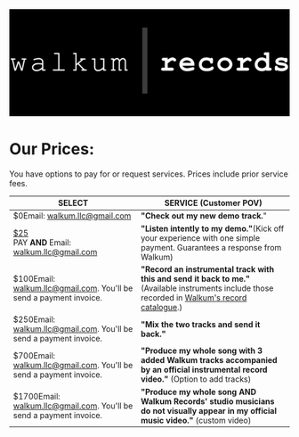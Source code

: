 <link href="./css/styles.css" rel="stylesheet" />

<div class="center">

<img src="./images/walkum_records.png" alt="walkum picture" class="title_picture_small">

</div>

# Our Prices:

<div class="center">

You have options to <text class="pay_look">pay</text> for or request services. Prices include prior service fees.

| <div class="service_header">SELECT</div> | <div class="service_header">SERVICE (Customer POV)</div> |
|----------|------------|
| <div class="tooltip"><div class="pay_free">$0<span class="tooltiptext">Email: walkum.llc@gmail.com</span></span></div></div>        | **"Check out my new demo track.**"        |
| <div class="tooltip"><a href="https://www.paypal.com/ncp/payment/KYJPU4PP7VS5C"><div class="pay">$25</div></a><span class="tooltiptext">PAY **AND** Email: walkum.llc@gmail.com</span></div>       | **"Listen intently to my demo."**(Kick off your experience with one simple payment. Guarantees a response from Walkum)        |
| <div class="tooltip"><div class="pay_free">$100<span class="tooltiptext">Email: walkum.llc@gmail.com. You'll be send a payment invoice.</span></span></div>      | **"Record an instrumental track with this and send it back to me."** (Available instruments include those recorded in [Walkum's record catalogue](https://www.youtube.com/playlist?list=PLAFFCFbWF1lHAQ2mS_LO-Y7xWIFuVOGhK).)        |
| <div class="tooltip"><div class="pay_free">$250<span class="tooltiptext">Email: walkum.llc@gmail.com. You'll be send a payment invoice.</span></span></div>      | **"Mix the two tracks and send it back."**        |
| <div class="tooltip"><div class="pay_free">$700<span class="tooltiptext">Email: walkum.llc@gmail.com. You'll be send a payment invoice.</span></span></div>      | **"Produce my whole song with 3 added Walkum tracks accompanied by an official instrumental record video."** (Option to add tracks)        |
| <div class="tooltip"><div class="pay_free">$1700<span class="tooltiptext">Email: walkum.llc@gmail.com. You'll be send a payment invoice.</span></span></div>     | **"Produce my whole song **AND** Walkum Records' studio musicians do not visually appear in my official music video."** (custom video)        |

</div>
